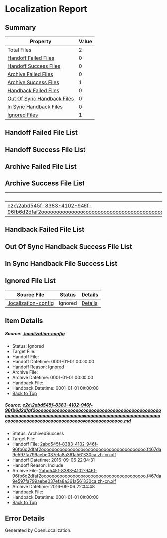 # <a name='report-top'></a> Localization Report

## Summary
 Property | Value 
 -------- | ----- 
 Total Files | 2
[ Handoff Failed Files ](#handoff-failed-list)| 0
[ Handoff Success Files ](#handoff-success-list)| 0
[ Archive Failed Files ](#archive-failed-list)| 0
[ Archive Success Files ](#archive-success-list)| 1
[ Handback Failed Files ](#handback-failed-list)| 0
[ Out Of Sync Handback Files ](#outofsync-handback-success-list)| 0
[ In Sync Handback Files ](#insync-handback-success-list)| 0
[ Ignored Files ](#ignored-list)| 1

## <a name='handoff-failed-list'></a> Handoff Failed File List

## <a name='handoff-success-list'></a> Handoff Success File List

## <a name='archive-failed-list'></a> Archive Failed File List

## <a name='archive-success-list'></a> Archive Success File List
 Source File | Status | Details 
 ----------- | ------ | ------- 
 [e2e\2abd545f-8383-4102-946f-96fb6d2dfaf2ooooooooooooooooooooooooooooooooooooooooooooooooooooooooooooooooooooooooooooooooooooooooooooooooooooooooooooooooooooooooooooooooooooooooooooooooooooo.md](https://github.com/OpenLocalizationTestOrg/ol-test0/blob/a3fc7b827b893479cd08a1347adfdc94b98e9905/e2e/2abd545f-8383-4102-946f-96fb6d2dfaf2ooooooooooooooooooooooooooooooooooooooooooooooooooooooooooooooooooooooooooooooooooooooooooooooooooooooooooooooooooooooooooooooooooooooooooooooooooooo.md) | ArchivedSuccess | [Details](#112486630b5f113b68e5e145a50f4cca6fe3949c1)

## <a name='handback-failed-list'></a> Handback Failed File List

## <a name='outofsync-handback-success-list'></a> Out Of Sync Handback Success File List

## <a name='insync-handback-success-list'></a> In Sync Handback File Success List

## <a name='ignored-list'></a> Ignored File List
 Source File | Status | Details 
 ----------- | ------ | ------- 
 [.localization-config](https://github.com/OpenLocalizationTestOrg/ol-test0/blob/a3fc7b827b893479cd08a1347adfdc94b98e9905/.localization-config) | Ignored | [Details](#3d4f252ac210baf56311d7e97dcc2db10974dbd20)

## Item Details
##### <a name='3d4f252ac210baf56311d7e97dcc2db10974dbd20'></a> Source: [.localization-config](https://github.com/OpenLocalizationTestOrg/ol-test0/blob/a3fc7b827b893479cd08a1347adfdc94b98e9905/.localization-config)
* Status: Ignored
* Target File: 
* Handoff File: 
* Handoff Datetime: 0001-01-01 00:00:00
* Handoff Reason: Ignored
* Archive File: 
* Archive Datetime: 0001-01-01 00:00:00
* Handback File: 
* Handback Datetime: 0001-01-01 00:00:00
* [Back to Top](#report-top)

##### <a name='112486630b5f113b68e5e145a50f4cca6fe3949c1'></a> Source: [e2e\2abd545f-8383-4102-946f-96fb6d2dfaf2ooooooooooooooooooooooooooooooooooooooooooooooooooooooooooooooooooooooooooooooooooooooooooooooooooooooooooooooooooooooooooooooooooooooooooooooooooooo.md](https://github.com/OpenLocalizationTestOrg/ol-test0/blob/a3fc7b827b893479cd08a1347adfdc94b98e9905/e2e/2abd545f-8383-4102-946f-96fb6d2dfaf2ooooooooooooooooooooooooooooooooooooooooooooooooooooooooooooooooooooooooooooooooooooooooooooooooooooooooooooooooooooooooooooooooooooooooooooooooooooo.md)
* Status: ArchivedSuccess
* Target File: 
* Handoff File: [2abd545f-8383-4102-946f-96fb6d2dfaf2oooooooooooooooooooooooooooooooooooooooo.f467da9e597fa799aebe037efa8a361a561830ca.zh-cn.xlf](https://github.com/OpenLocalizationTestOrg/ol-test0-handoff/blob/e156d5d18c616ea6dc7e63e40886c6450665ccf8/ol-handoff/OpenLocalizationTestOrg/ol-test0-zhcn/ci/ht/2abd545f-8383-4102-946f-96fb6d2dfaf2oooooooooooooooooooooooooooooooooooooooo.f467da9e597fa799aebe037efa8a361a561830ca.zh-cn.xlf)
* Handoff Datetime: 2016-09-06 22:34:31
* Handoff Reason: Include
* Archive File: [2abd545f-8383-4102-946f-96fb6d2dfaf2oooooooooooooooooooooooooooooooooooooooo.f467da9e597fa799aebe037efa8a361a561830ca.zh-cn.xlf](https://github.com/OpenLocalizationTestOrg/ol-test0-handoff/blob/1b833232cbf82ef7dd6bf4c440551b4a0aef6261/ol-archive/OpenLocalizationTestOrg/ol-test0-zhcn/ci/ht/2abd545f-8383-4102-946f-96fb6d2dfaf2oooooooooooooooooooooooooooooooooooooooo.f467da9e597fa799aebe037efa8a361a561830ca.zh-cn.xlf)
* Archive Datetime: 2016-09-06 22:34:48
* Handback File: 
* Handback Datetime: 0001-01-01 00:00:00
* [Back to Top](#report-top)


## Error Details

Generated by OpenLocalization.

